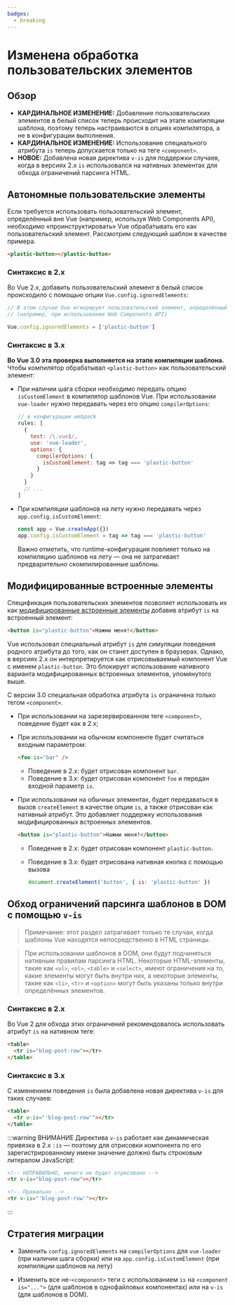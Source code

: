 ```yaml
---
badges:
  - breaking
---
```


# Изменена обработка пользовательских элементов <MigrationBadges :badges="$frontmatter.badges" />

## Обзор

- **КАРДИНАЛЬНОЕ ИЗМЕНЕНИЕ:** Добавление пользовательских элементов в белый список теперь происходит на этапе компиляции шаблона, поэтому теперь настраиваются в опциях компилятора, а не в конфигурации выполнения.
- **КАРДИНАЛЬНОЕ ИЗМЕНЕНИЕ:** Использование специального атрибута `is` теперь допускается только на теге `<component>`.
- **НОВОЕ:** Добавлена новая директива `v-is` для поддержки случаев, когда в версиях 2.x `is` использовался на нативных элементах для обхода ограничений парсинга HTML.

## Автономные пользовательские элементы

Если требуется использовать пользовательский элемент, определённый вне Vue (например, используя Web Components API), необходимо «проинструктировать» Vue обрабатывать его как пользовательский элемент. Рассмотрим следующий шаблон в качестве примера.

```html
<plastic-button></plastic-button>
```

### Синтаксис в 2.x

Во Vue 2.x, добавить пользовательский элемент в белый список происходило с помощью опции `Vue.config.ignoredElements`:

```js
// В этом случае Vue игнорирует пользовательский элемент, определённый вне Vue
// (например, при использовании Web Components API)

Vue.config.ignoredElements = ['plastic-button']
```

### Синтаксис в 3.x

**Во Vue 3.0 эта проверка выполняется на этапе компиляции шаблона.** Чтобы компилятор обрабатывал `<plastic-button>` как пользовательский элемент:

- При наличии шага сборки необходимо передать опцию `isCustomElement` в компилятор шаблонов Vue. При использовании `vue-loader` нужно передавать через его опцию `compilerOptions`:

  ```js
  // в конфигурации webpack
  rules: [
    {
      test: /\.vue$/,
      use: 'vue-loader',
      options: {
        compilerOptions: {
          isCustomElement: tag => tag === 'plastic-button'
        }
      }
    }
    // ...
  ]
  ```

- При компиляции шаблонов на лету нужно передавать через `app.config.isCustomElement`:

  ```js
  const app = Vue.createApp({})
  app.config.isCustomElement = tag => tag === 'plastic-button'
  ```

  Важно отметить, что runtime-конфигурация повлияет только на компиляцию шаблонов на лету — она не затрагивает предварительно скомпилированные шаблоны.

## Модифицированные встроенные элементы

Спецификация пользовательских элементов позволяет использовать их как [модифицированные встроенные элементы](https://html.spec.whatwg.org/multipage/custom-elements.html#custom-elements-customized-builtin-example) добавив атрибут `is` на встроенный элемент:

```html
<button is="plastic-button">Нажми меня!</button>
```

Vue использовал специальный атрибут `is` для симуляции поведения родного атрибута до того, как он станет доступен в браузерах. Однако, в версиях 2.x он интерпретируется как отрисовываемый компонент Vue с именем `plastic-button`. Это блокирует использование нативного варианта модифицированных встроенных элементов, упомянутого выше.

С версии 3.0 специальная обработка атрибута `is` ограничена только тегом `<component>`.

- При использовании на зарезервированном теге `<component>`, поведение будет как в 2.x;
- При использовании на обычном компоненте будет считаться входным параметром:

  ```html
  <foo is="bar" />
  ```

  - Поведение в 2.x: будет отрисован компонент `bar`.
  - Поведение в 3.x: будет отрисован компонент `foo` и передан входной параметр `is`.

- При использовании на обычных элементах, будет передаваться в вызов `createElement` в качестве опции `is`, а также отрисован как нативный атрибут. Это добавляет поддержку использования модифицированных встроенных элементов.

  ```html
  <button is="plastic-button">Нажми меня!</button>
  ```

  - Поведение в 2.x: будет отрисован компонент `plastic-button`.
  - Поведение в 3.x: будет отрисована нативная кнопка с помощью вызова

    ```js
    document.createElement('button', { is: 'plastic-button' })
    ```

## Обход ограничений парсинга шаблонов в DOM с помощью `v-is`

> Примечание: этот раздел затрагивает только те случаи, когда шаблоны Vue находятся непосредственно в HTML страницы.

> При использовании шаблонов в DOM, они будут подчиняться нативным правилам парсинга HTML. Некоторые HTML-элементы, такие как `<ul>`, `<ol>`, `<table>` и `<select>`, имеют ограничения на то, какие элементы могут быть внутри них, а некоторые элементы, такие как `<li>`, `<tr>` и `<option>` могут быть указаны только внутри определённых элементов.

### Синтаксис в 2.x

Во Vue 2 для обхода этих ограничений рекомендовалось использовать атрибут `is` на нативном теге:

```html
<table>
  <tr is="blog-post-row"></tr>
</table>
```

### Синтаксис в 3.x

С изменением поведения `is` была добавлена новая директива `v-is` для таких случаев:

```html
<table>
  <tr v-is="'blog-post-row'"></tr>
</table>
```

:::warning ВНИМАНИЕ
Директива `v-is` работает как динамическая привязка в 2.x `:is` — поэтому для отрисовки компонента по его зарегистрированному имени значение должно быть строковым литералом JavaScript:

```html
<!-- НЕПРАВИЛЬНО, ничего не будет отрисовано -->
<tr v-is="blog-post-row"></tr>

<!-- Правильно -->
<tr v-is="'blog-post-row'"></tr>
```

:::

## Стратегия миграции

- Заменить `config.ignoredElements` на `compilerOptions` для `vue-loader` (при наличии шага сборки) или на `app.config.isCustomElement` (при компиляции шаблонов на лету)

- Изменить все не-`<component>` теги с использованием `is` на `<component is="...">` (для шаблонов в однофайловых компонентах) или на `v-is` (для шаблонов в DOM).
